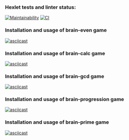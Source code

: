 ### Hexlet tests and linter status:
[![Maintainability](https://api.codeclimate.com/v1/badges/bb61fc786e7a1be2f9f4/maintainability)](https://codeclimate.com/github/AlexCarp/frontend-project-lvl1/maintainability)
[![CI](https://github.com/AlexCarp/frontend-project-lvl1/workflows/CI/badge.svg)](https://github.com/AlexCarp/frontend-project-lvl1/actions?query=workflow%3ACI)

### Installation and usage of brain-even game
[![asciicast](https://asciinema.org/a/T1MOLK4MNs6CQQSbijrbe6I3W.svg)](https://asciinema.org/a/T1MOLK4MNs6CQQSbijrbe6I3W)

### Installation and usage of brain-calc game
[![asciicast](https://asciinema.org/a/xtY6tZuWAQ7A9yLAyPq6SMRes.svg)](https://asciinema.org/a/xtY6tZuWAQ7A9yLAyPq6SMRes)

### Installation and usage of brain-gcd game
[![asciicast](https://asciinema.org/a/Y1hLr3jHHUGjyS44zSfARSDY5.svg)](https://asciinema.org/a/Y1hLr3jHHUGjyS44zSfARSDY5)

### Installation and usage of brain-progression game
[![asciicast](https://asciinema.org/a/pIrq9kdRHFxPJl8hU1bSDp8oo.svg)](https://asciinema.org/a/pIrq9kdRHFxPJl8hU1bSDp8oo)

### Installation and usage of brain-prime game
[![asciicast](https://asciinema.org/a/RkjcdcPsWuD8DyYpavdesz26n.svg)](https://asciinema.org/a/RkjcdcPsWuD8DyYpavdesz26n)
